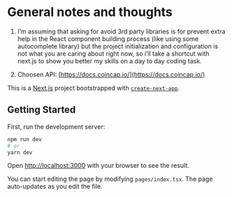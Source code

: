 # General notes and thoughts

1. I’m assuming that asking for avoid 3rd party libraries is for prevent extra help in the React component building process (like using some autocomplete library) but the project initialization and configuration is not what you are caring about right now, so i’ll take a shortcut with next.js to show you better my skills on a day to day coding task. 

2. Choosen API: [https://docs.coincap.io/](https://docs.coincap.io/)

This is a [Next.js](https://nextjs.org/) project bootstrapped with [`create-next-app`](https://github.com/vercel/next.js/tree/canary/packages/create-next-app).

## Getting Started

First, run the development server:

```bash
npm run dev
# or
yarn dev
```

Open [http://localhost:3000](http://localhost:3000) with your browser to see the result.

You can start editing the page by modifying `pages/index.tsx`. The page auto-updates as you edit the file.

